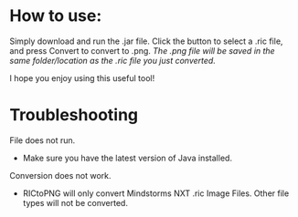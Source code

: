 # How to use:
Simply download and run the .jar file. Click the button to select a .ric file, and press Convert to convert to .png. *The .png file will be saved in the same folder/location as the .ric file you just converted.*

I hope you enjoy using this useful tool!

# Troubleshooting
File does not run.
-  Make sure you have the latest version of Java installed.

Conversion does not work.
- RICtoPNG will only convert Mindstorms NXT .ric Image Files. Other file types will not be converted.
